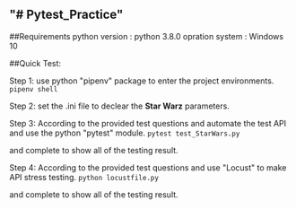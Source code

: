 "# Pytest_Practice"
---

##Requirements
python version : python 3.8.0
opration system : Windows 10


##Quick Test:

Step 1:
use python "pipenv" package to enter the project environments.
`pipenv shell`

Step 2:
set the .ini file to declear the **Star Warz** parameters.

Step 3:
According to the provided test questions and automate the test API and use the python "pytest" module.
`pytest test_StarWars.py`

and complete to show all of the testing result.

Step 4:
According to the provided test questions and use "Locust" to make API stress testing.
`python locustfile.py`

and complete to show all of the testing result.